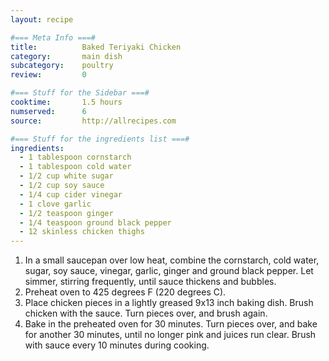 ```yaml
---
layout: recipe

#=== Meta Info ===#
title: 			Baked Teriyaki Chicken
category:		main dish					
subcategory:	poultry
review:			0

#=== Stuff for the Sidebar ===#
cooktime:		1.5 hours
numserved:		6
source:			http://allrecipes.com

#=== Stuff for the ingredients list ===#
ingredients:
  - 1 tablespoon cornstarch
  - 1 tablespoon cold water
  - 1/2 cup white sugar
  - 1/2 cup soy sauce
  - 1/4 cup cider vinegar
  - 1 clove garlic
  - 1/2 teaspoon ginger
  - 1/4 teaspoon ground black pepper
  - 12 skinless chicken thighs
---
```


1. In a small saucepan over low heat, combine the cornstarch, cold water, sugar, soy sauce, vinegar, garlic, ginger and ground black pepper. Let simmer, stirring frequently, until sauce thickens and bubbles.
2. Preheat oven to 425 degrees F (220 degrees C).
3. Place chicken pieces in a lightly greased 9x13 inch baking dish. Brush chicken with the sauce. Turn pieces over, and brush again.
4. Bake in the preheated oven for 30 minutes. Turn pieces over, and bake for another 30 minutes, until no longer pink and juices run clear. Brush with sauce every 10 minutes during cooking.
